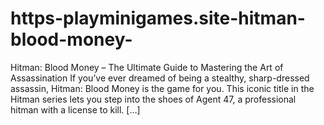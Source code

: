 # https-playminigames.site-hitman-blood-money-
Hitman: Blood Money – The Ultimate Guide to Mastering the Art of Assassination If you’ve ever dreamed of being a stealthy, sharp-dressed assassin, Hitman: Blood Money is the game for you. This iconic title in the Hitman series lets you step into the shoes of Agent 47, a professional hitman with a license to kill. […]
